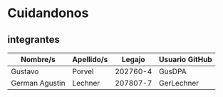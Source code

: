 # Cuidandonos

## integrantes

| Nombre/s | Apellido/s | Legajo | Usuario GitHub |
|----------|------------|--------|----------------|
| Gustavo | Porvel | 202760-4 | GusDPA |
| German Agustin | Lechner		 | 207807-7 | GerLechner |

